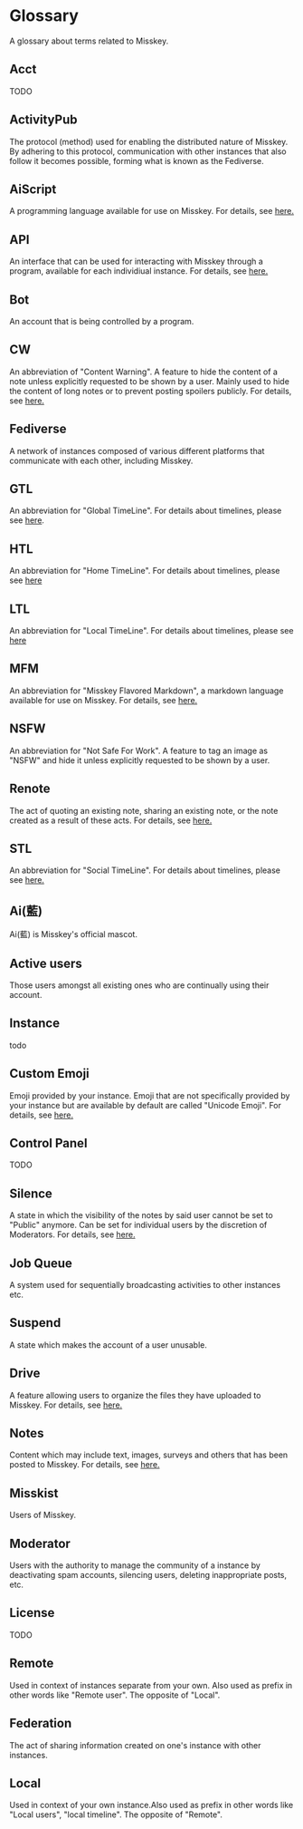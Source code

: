 # Glossary
A glossary about terms related to Misskey.

## Acct
TODO

## ActivityPub
The protocol (method) used for enabling the distributed nature of Misskey. By adhering to this protocol, communication with other instances that also follow it becomes possible, forming what is known as the Fediverse.

## AiScript
A programming language available for use on Misskey. For details, see [here.](../advanced/aiscript)

## API
An interface that can be used for interacting with Misskey through a program, available for each individiual instance. For details, see [here.](../docs/api)

## Bot
An account that is being controlled by a program.

## CW
An abbreviation of "Content Warning". A feature to hide the content of a note unless explicitly requested to be shown by a user. Mainly used to hide the content of long notes or to prevent posting spoilers publicly. For details, see [here.](../docs/features/note.html#cw)

## Fediverse
A network of instances composed of various different platforms that communicate with each other, including Misskey.

## GTL
An abbreviation for "Global TimeLine". For details about timelines, please see [here](../features/timeline).

## HTL
An abbreviation for "Home TimeLine". For details about timelines, please see [here](../features/timeline)

## LTL
An abbreviation for "Local TimeLine". For details about timelines, please see [here](../features/timeline)

## MFM
An abbreviation for "Misskey Flavored Markdown", a markdown language available for use on Misskey. For details, see [here.](../features/mfm)

## NSFW
An abbreviation for "Not Safe For Work". A feature to tag an image as "NSFW" and hide it unless explicitly requested to be shown by a user.

## Renote
The act of quoting an existing note, sharing an existing note, or the note created as a result of these acts. For details, see [here.](../docs/features/note.html#renote)

## STL
An abbreviation for "Social TimeLine". For details about timelines, please see [here.](../features/timeline)

## Ai(藍)
Ai(藍) is Misskey's official mascot.

## Active users
Those users amongst all existing ones who are continually using their account.

## Instance
todo

## Custom Emoji
Emoji provided by your instance. Emoji that are not specifically provided by your instance but are available by default are called "Unicode Emoji". For details, see [here.](../docs/features/custom-emoji)

## Control Panel
TODO

## Silence
A state in which the visibility of the notes by said user cannot be set to "Public" anymore. Can be set for individual users by the discretion of Moderators. For details, see [here.](../features/silence)

## Job Queue
A system used for sequentially broadcasting activities to other instances etc.

## Suspend
A state which makes the account of a user unusable.

## Drive
A feature allowing users to organize the files they have uploaded to Misskey. For details, see [here.](../features/drive)

## Notes
Content which may include text, images, surveys and others that has been posted to Misskey. For details, see [here.](../docs/features/note)

## Misskist
Users of Misskey.

## Moderator
Users with the authority to manage the community of a instance by deactivating spam accounts, silencing users, deleting inappropriate posts, etc.

## License
TODO

## Remote
Used in context of instances separate from your own. Also used as prefix in other words like "Remote user". The opposite of "Local".

## Federation
The act of sharing information created on one's instance with other instances.

## Local
Used in context of your own instance.Also used as prefix in other words like "Local users", "local timeline". The opposite of "Remote".
